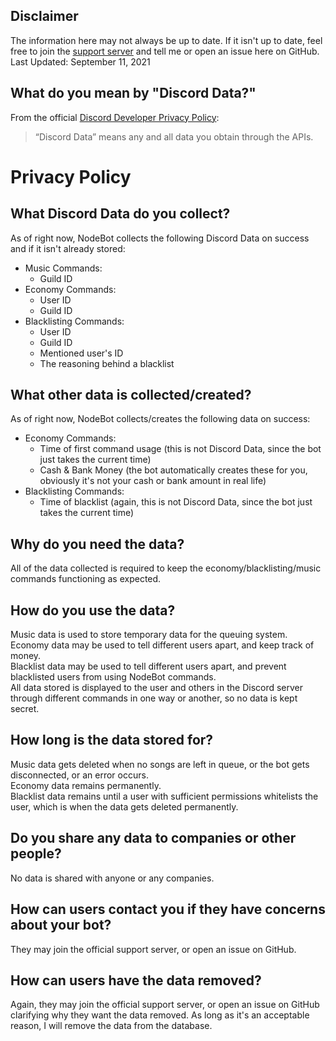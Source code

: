 ## Disclaimer

The information here may not always be up to date. If it isn't up to date, feel free to join the [support server](https://discord.gg/rrfDTbcPvF) and tell me or open an issue here on GitHub.<br>
Last Updated: September 11, 2021

## What do you mean by "Discord Data?"

From the official [Discord Developer Privacy Policy](https://discord.com/developers/docs/policy):
> “Discord Data” means any and all data you obtain through the APIs.

# Privacy Policy

## What Discord Data do you collect?

As of right now, NodeBot collects the following Discord Data on success and if it isn't already stored:
- Music Commands:
  * Guild ID
- Economy Commands:
  * User ID
  * Guild ID
- Blacklisting Commands:
  * User ID
  * Guild ID
  * Mentioned user's ID
  * The reasoning behind a blacklist

## What other data is collected/created?

As of right now, NodeBot collects/creates the following data on success:

- Economy Commands:
  * Time of first command usage (this is not Discord Data, since the bot just takes the current time)
  * Cash & Bank Money (the bot automatically creates these for you, obviously it's not your cash or bank amount in real life)
- Blacklisting Commands:
  * Time of blacklist (again, this is not Discord Data, since the bot just takes the current time)

## Why do you need the data?

All of the data collected is required to keep the economy/blacklisting/music commands functioning as expected.

## How do you use the data?

Music data is used to store temporary data for the queuing system.<br>
Economy data may be used to tell different users apart, and keep track of money.<br>
Blacklist data may be used to tell different users apart, and prevent blacklisted users from using NodeBot commands.<br>
All data stored is displayed to the user and others in the Discord server through different commands in one way or another, so no data is kept secret.

## How long is the data stored for?

Music data gets deleted when no songs are left in queue, or the bot gets disconnected, or an error occurs.<br>
Economy data remains permanently.<br>
Blacklist data remains until a user with sufficient permissions whitelists the user, which is when the data gets deleted permanently.

## Do you share any data to companies or other people?

No data is shared with anyone or any companies.

## How can users contact you if they have concerns about your bot?

They may join the official support server, or open an issue on GitHub.

## How can users have the data removed?

Again, they may join the official support server, or open an issue on GitHub clarifying why they want the data removed.
As long as it's an acceptable reason, I will remove the data from the database.